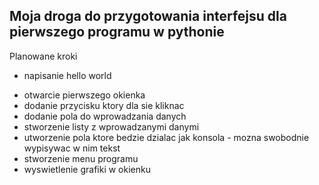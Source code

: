 ## Moja droga do przygotowania interfejsu dla pierwszego programu w pythonie

Planowane kroki
+ napisanie hello world
- otwarcie pierwszego okienka
- dodanie przycisku ktory dla sie kliknac
- dodanie pola do wprowadzania danych
- stworzenie listy z wprowadzanymi danymi
- utworzenie pola ktore bedzie dzialac jak konsola - mozna swobodnie wypisywac w nim tekst
- stworzenie menu programu
- wyswietlenie grafiki w okienku
